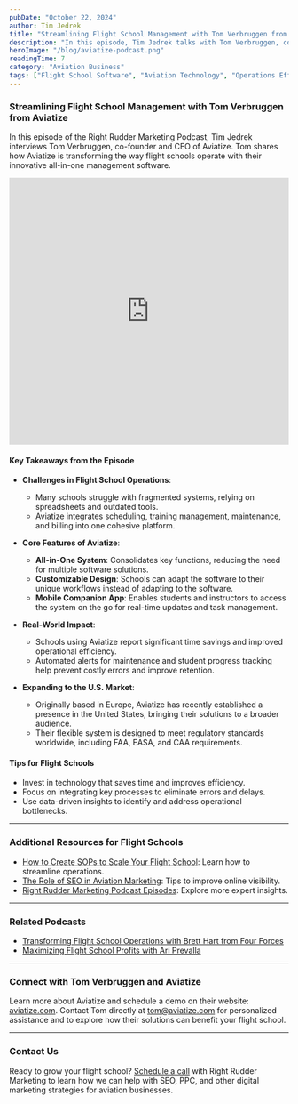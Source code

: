 ```yaml
---
pubDate: "October 22, 2024"
author: Tim Jedrek
title: "Streamlining Flight School Management with Tom Verbruggen from Aviatize"
description: "In this episode, Tim Jedrek talks with Tom Verbruggen, co-founder and CEO of Aviatize, about simplifying flight school management through advanced software solutions. Discover how Aviatize helps schools increase efficiency, cut costs, and improve student outcomes."
heroImage: "/blog/aviatize-podcast.png"
readingTime: 7
category: "Aviation Business"
tags: ["Flight School Software", "Aviation Technology", "Operations Efficiency", "Student Retention"]
---
```


### Streamlining Flight School Management with Tom Verbruggen from Aviatize

In this episode of the Right Rudder Marketing Podcast, Tim Jedrek interviews Tom Verbruggen, co-founder and CEO of Aviatize. Tom shares how Aviatize is transforming the way flight schools operate with their innovative all-in-one management software.

<iframe width="100%" height="480" src="https://www.youtube.com/embed/zIiU-eXg2xs?si=oRYbSzDIT1vcWOd8" title="YouTube video player" frameborder="0" allow="accelerometer; autoplay; clipboard-write; encrypted-media; gyroscope; picture-in-picture; web-share" referrerpolicy="strict-origin-when-cross-origin" allowfullscreen></iframe>

#### Key Takeaways from the Episode

- **Challenges in Flight School Operations**:
  - Many schools struggle with fragmented systems, relying on spreadsheets and outdated tools.
  - Aviatize integrates scheduling, training management, maintenance, and billing into one cohesive platform.

- **Core Features of Aviatize**:
  - **All-in-One System**: Consolidates key functions, reducing the need for multiple software solutions.
  - **Customizable Design**: Schools can adapt the software to their unique workflows instead of adapting to the software.
  - **Mobile Companion App**: Enables students and instructors to access the system on the go for real-time updates and task management.

- **Real-World Impact**:
  - Schools using Aviatize report significant time savings and improved operational efficiency.
  - Automated alerts for maintenance and student progress tracking help prevent costly errors and improve retention.

- **Expanding to the U.S. Market**:
  - Originally based in Europe, Aviatize has recently established a presence in the United States, bringing their solutions to a broader audience.
  - Their flexible system is designed to meet regulatory standards worldwide, including FAA, EASA, and CAA requirements.

#### Tips for Flight Schools

- Invest in technology that saves time and improves efficiency.
- Focus on integrating key processes to eliminate errors and delays.
- Use data-driven insights to identify and address operational bottlenecks.

---

### Additional Resources for Flight Schools

- [How to Create SOPs to Scale Your Flight School](https://rightruddermarketing.com/blog/how-to-create-sops-to-scale-your-flight-school/): Learn how to streamline operations.
- [The Role of SEO in Aviation Marketing](https://rightruddermarketing.com/blog/the-role-of-seo-in-elevating-flight-schools-to-the-top-of-the-page/): Tips to improve online visibility.
- [Right Rudder Marketing Podcast Episodes](https://rightruddermarketing.com/podcasts/): Explore more expert insights.

---

### Related Podcasts

- [Transforming Flight School Operations with Brett Hart from Four Forces](https://rightruddermarketing.com/podcasts/transforming-flight-school-operations-with-brett-hart-from-four-forces/)
- [Maximizing Flight School Profits with Ari Prevalla](https://rightruddermarketing.com/podcasts/maximizing-flight-school-profits-with-ari-prevalla/)

---

### Connect with Tom Verbruggen and Aviatize

Learn more about Aviatize and schedule a demo on their website: [aviatize.com](https://www.aviatize.com). Contact Tom directly at tom@aviatize.com for personalized assistance and to explore how their solutions can benefit your flight school.

---

### Contact Us

Ready to grow your flight school? [Schedule a call](https://rightruddermarketing.com/schedule-call/) with Right Rudder Marketing to learn how we can help with SEO, PPC, and other digital marketing strategies for aviation businesses.
